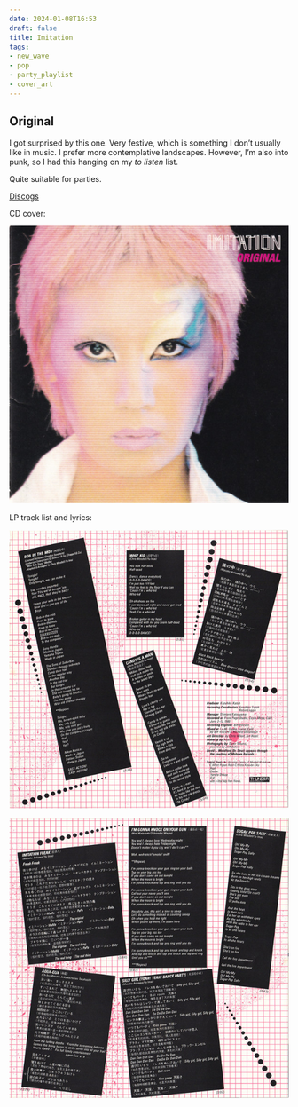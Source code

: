 ```yaml
---
date: 2024-01-08T16:53
draft: false
title: Imitation
tags:
- new_wave
- pop
- party_playlist
- cover_art
---
```


## Original

I got surprised by this one. Very festive, which is something I don’t usually like in music. I prefer more contemplative landscapes. However, I’m also into punk, so I had this hanging on my _to listen_ list.

Quite suitable for parties.

[Discogs](https://www.discogs.com/master/754206-Imitation-Original)

CD cover:

![Photo of the band's singer with a makeup potentially inspired by Ziggy Stardust and probably other new wave aesthetics with neon colors. The singer's hair is also fluor pink. On the top right corner is the name of the band and the album.](../attachment/vsc-paste/imitation-240108165744.png)

LP track list and lyrics:

![The design is typically 80s and post modern with a pink grid as a background and the lyrics as foreground pasted as if they were stickers, in black with white text, misaligned and slightly rotated with decorative dots between them.](../attachment/vsc-paste/imitation-240108170335.png)

![Continuation of the previous images with more song lyrics but the same aesthetics and graphics.](../attachment/vsc-paste/imitation-240108170634.png)